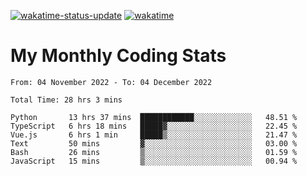 [![wakatime-status-update](https://github.com/noopurphalak/noopurphalak/workflows/wakatime-status-update/badge.svg)](https://github.com/noopurphalak/noopurphalak/actions/workflows/main.yml)
[![wakatime](https://wakatime.com/badge/user/80ace140-ef40-4fdd-b8ed-f3be3d2e1aea.svg)](https://wakatime.com/@80ace140-ef40-4fdd-b8ed-f3be3d2e1aea)

# My Monthly Coding Stats

<!--START_SECTION:waka-->

```text
From: 04 November 2022 - To: 04 December 2022

Total Time: 28 hrs 3 mins

Python       13 hrs 37 mins  ████████████░░░░░░░░░░░░░   48.51 %
TypeScript   6 hrs 18 mins   █████▓░░░░░░░░░░░░░░░░░░░   22.45 %
Vue.js       6 hrs 1 min     █████▒░░░░░░░░░░░░░░░░░░░   21.47 %
Text         50 mins         ▓░░░░░░░░░░░░░░░░░░░░░░░░   03.00 %
Bash         26 mins         ▒░░░░░░░░░░░░░░░░░░░░░░░░   01.59 %
JavaScript   15 mins         ▒░░░░░░░░░░░░░░░░░░░░░░░░   00.94 %
```

<!--END_SECTION:waka-->
